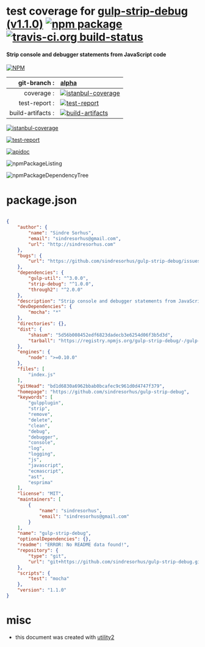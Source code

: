 # test coverage for  [gulp-strip-debug (v1.1.0)](https://github.com/sindresorhus/gulp-strip-debug)  [![npm package](https://img.shields.io/npm/v/npmtest-gulp-strip-debug.svg?style=flat-square)](https://www.npmjs.org/package/npmtest-gulp-strip-debug) [![travis-ci.org build-status](https://api.travis-ci.org/npmtest/node-npmtest-gulp-strip-debug.svg)](https://travis-ci.org/npmtest/node-npmtest-gulp-strip-debug)
#### Strip console and debugger statements from JavaScript code

[![NPM](https://nodei.co/npm/gulp-strip-debug.png?downloads=true)](https://www.npmjs.com/package/gulp-strip-debug)

| git-branch : | [alpha](https://github.com/npmtest/node-npmtest-gulp-strip-debug/tree/alpha)|
|--:|:--|
| coverage : | [![istanbul-coverage](https://npmtest.github.io/node-npmtest-gulp-strip-debug/build/coverage.badge.svg)](https://npmtest.github.io/node-npmtest-gulp-strip-debug/build/coverage.html/index.html)|
| test-report : | [![test-report](https://npmtest.github.io/node-npmtest-gulp-strip-debug/build/test-report.badge.svg)](https://npmtest.github.io/node-npmtest-gulp-strip-debug/build/test-report.html)|
| build-artifacts : | [![build-artifacts](https://npmtest.github.io/node-npmtest-gulp-strip-debug/glyphicons_144_folder_open.png)](https://github.com/npmtest/node-npmtest-gulp-strip-debug/tree/gh-pages/build)|

[![istanbul-coverage](https://npmtest.github.io/node-npmtest-gulp-strip-debug/build/screenCapture.buildCustomOrg.browser.coverage.html.png)](https://npmtest.github.io/node-npmtest-gulp-strip-debug/build/coverage.html/index.html)

[![test-report](https://npmtest.github.io/node-npmtest-gulp-strip-debug/build/screenCapture.buildCustomOrg.browser.%252Fhome%252Ftravis%252Fbuild%252Fnpmtest%252Fnode-npmtest-gulp-strip-debug%252Ftmp%252Fbuild%252Ftest-report.html.png)](https://npmtest.github.io/node-npmtest-gulp-strip-debug/build/test-report.html)

[![apidoc](https://npmdoc.github.io/node-npmdoc-gulp-strip-debug/build/screenCapture.buildApidoc.browser.%252Fhome%252Ftravis%252Fbuild%252Fnpmdoc%252Fnode-npmdoc-gulp-strip-debug%252Ftmp%252Fbuild%252Fapidoc.html.png)](https://npmdoc.github.io/node-npmdoc-gulp-strip-debug/build/apidoc.html)

![npmPackageListing](https://npmtest.github.io/node-npmtest-gulp-strip-debug/build/screenCapture.npmPackageListing.svg)

![npmPackageDependencyTree](https://npmtest.github.io/node-npmtest-gulp-strip-debug/build/screenCapture.npmPackageDependencyTree.svg)



# package.json

```json

{
    "author": {
        "name": "Sindre Sorhus",
        "email": "sindresorhus@gmail.com",
        "url": "http://sindresorhus.com"
    },
    "bugs": {
        "url": "https://github.com/sindresorhus/gulp-strip-debug/issues"
    },
    "dependencies": {
        "gulp-util": "^3.0.0",
        "strip-debug": "^1.0.0",
        "through2": "^2.0.0"
    },
    "description": "Strip console and debugger statements from JavaScript code",
    "devDependencies": {
        "mocha": "*"
    },
    "directories": {},
    "dist": {
        "shasum": "5d56b008452edf6823dadecb3e6254d06f3b5d3d",
        "tarball": "https://registry.npmjs.org/gulp-strip-debug/-/gulp-strip-debug-1.1.0.tgz"
    },
    "engines": {
        "node": ">=0.10.0"
    },
    "files": [
        "index.js"
    ],
    "gitHead": "bd1d6830a6962bbab0bcafec9c961d0d4747f379",
    "homepage": "https://github.com/sindresorhus/gulp-strip-debug",
    "keywords": [
        "gulpplugin",
        "strip",
        "remove",
        "delete",
        "clean",
        "debug",
        "debugger",
        "console",
        "log",
        "logging",
        "js",
        "javascript",
        "ecmascript",
        "ast",
        "esprima"
    ],
    "license": "MIT",
    "maintainers": [
        {
            "name": "sindresorhus",
            "email": "sindresorhus@gmail.com"
        }
    ],
    "name": "gulp-strip-debug",
    "optionalDependencies": {},
    "readme": "ERROR: No README data found!",
    "repository": {
        "type": "git",
        "url": "git+https://github.com/sindresorhus/gulp-strip-debug.git"
    },
    "scripts": {
        "test": "mocha"
    },
    "version": "1.1.0"
}
```



# misc
- this document was created with [utility2](https://github.com/kaizhu256/node-utility2)
